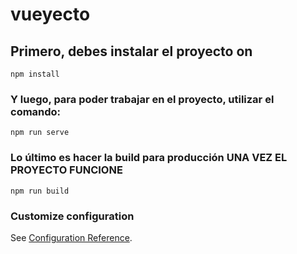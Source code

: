 # vueyecto

## Primero, debes instalar el proyecto on
```
npm install
```

### Y luego, para poder trabajar en el proyecto, utilizar el comando:
```
npm run serve
```

### Lo último es hacer la build para producción UNA VEZ EL PROYECTO FUNCIONE
```
npm run build
```

### Customize configuration
See [Configuration Reference](https://cli.vuejs.org/config/).
